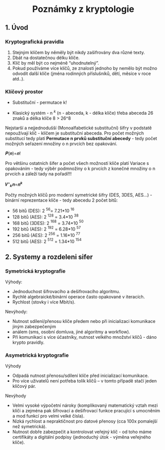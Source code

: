 
<!-- čo je Klíčový prostor DONE

Jak souvisi pravidla klice vuci transpozicim

vazby delky klicu pomocou eliptickych krivek 
- je to asymetricka kryptografie

nebude tam elipsy


Vernamova šifra a 3 pravidla šifrování 
-->


# <center>Poznámky z kryptologie</center>

## 1. Úvod

### Kryptografická pravidla
1. Stejným klíčem by něměly být nikdy zašifrovány dva různé texty.
2.  Dbát na dostatečnou délku klíče.
3.  Klíč by měl být co nejméně “uhodnutelný”.
4.  Pokud používáme více klíčů, ze znalosti jednoho by nemělo být možno 
odvodit další klíče (jména rodinných příslušníků, dětí, měsíce v roce atd..).

### Klíčový prostor
- Substituční - permutace ​k! 

- Klasický systém​ - n $^k$ (n - abeceda, k - délka klíče) ​třeba abeceda 26 znaků a délka klíče 8 >​ 26^8 

Nejstarší a nejjednodušší (Monoalfabetické substituční) šifry v podstatě nepoužívají klíč - klíčem je substituční abeceda. Pro počet možných substitucí tedy platí **Permutace n prvků substituční abecedy** - tedy počet možných seřazení množiny o n prvcích bez opakování.

𝑷(𝒏)=𝒏!

Pro většinu ostatních šifer a počet všech možností klíče platí Variace s opakováním - tedy výběr podmnožiny o k prvcích z konečné množiny o n prvcích a záleží tady na pořadí!!! 

𝑽"<sub>𝒌</sub>𝒏=𝒏<sup>𝒌</sup>

Počty možných klíčů pro moderní symetrické šifry (DES, 3DES, AES...) - binární reprezentace klíče - tedy abecedu 2 počet bitů:
- 56 bitů (DES): 2 $^{56}$=  7.21*10 $^{16}$
- 128 bitů (AES): 2 $^{128}$ =  3.4*10 $^{38}$
- 168 bitů (3DES): 2 $^{168}$ =  3.74*10 $^{50}$
- 192 bitů (AES): 2 $^{192}$ =  6.28*10 $^{57}$
- 256 bitů (AES): 2 $^{256}$ =  1.16*10 $^{77}$
- 512 bitů (AES): 2 $^{512}$ =  1.34*10 $^{154}$

## 2. Systemy a rozdeleni sifer
### Symetrická kryptografie
Výhody:
- Jednoduchost šifrovacího a dešifrovacího algoritmu.
- Rychlé algebraické/binární operace často opakované v iteracích.
- Rychlost (stovky i více Mbit/s).

Nevýhody:
- Nutnost sdílení/přenosu klíče předem nebo při inicializaci komunikace jiným zabezpečeným 
- análem (sms, osobní domluva, jiné algoritmy a workflow).
- Při komunikaci s více účastníky, nutnost velkého množství klíčů - dáno krypto pravidly.

### Asymetrická kryptografie
Výhody
- Odpadá nutnost přenosu/sdílení klíče před inicializací komunikace.
- Pro více uživatelů není potřeba tolik klíčů – v tomto případě stačí jeden klíčový pár.

Nevýhody
- Velmi vysoké výpočetní nároky (komplikovaný matematický vztah mezi klíči a zejména pak šifrovací a dešifrovací funkce pracující s umocněním a mod funkcí pro velmi velké čísla).
-  Nízká rychlost a nepraktičnost pro datové přenosy (cca 100x pomalejší než symetrická).
-  Nutnost dobře zabezpečit a kontrolovat veřejný klíč - od toho máme certifikáty a digitální 
podpisy (jednoduchý útok - výměna veřejného klíče).
